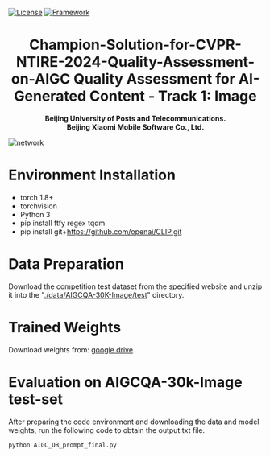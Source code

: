 [![License](https://img.shields.io/badge/License-Apache%202.0-blue.svg)](https://opensource.org/licenses/Apache-2.0)
[![Framework](https://img.shields.io/badge/PyTorch-%23EE4C2C.svg?&logo=PyTorch&logoColor=white)](https://pytorch.org/)

<div align="center">
<h1>
<b>
Champion-Solution-for-CVPR-NTIRE-2024-Quality-Assessment-on-AIGC
Quality Assessment for AI-Generated Content - Track 1: Image
</b>
</h1>
<b>
Beijing University of Posts and Telecommunications. </br>
Beijing Xiaomi Mobile Software Co., Ltd.
</b>
 
</div>

![network](https://github.com/woshidandan/Champion-Solution-for-CVPR-NTIRE-2024-Quality-Assessment-on-AIGC/assets/15050507/70edc6f2-2740-47d2-b896-0977afda723a)

# Environment Installation
* torch 1.8+
* torchvision
* Python 3
* pip install ftfy regex tqdm
* pip install git+https://github.com/openai/CLIP.git

# Data Preparation
Download the competition test dataset from the specified website and unzip it into the "<u>./data/AIGCQA-30K-Image/test</u>" directory.

# Trained Weights
 Download weights from: [google drive](https://drive.google.com/drive/folders/11c92mV5wuDuiPyaJzlVVKi2V0Sy1-TCq?usp=drive_link).

# Evaluation on AIGCQA-30k-Image test-set
After preparing the code environment and downloading the data and model weights, run the following code to obtain the output.txt file.
```bash
python AIGC_DB_prompt_final.py
```
